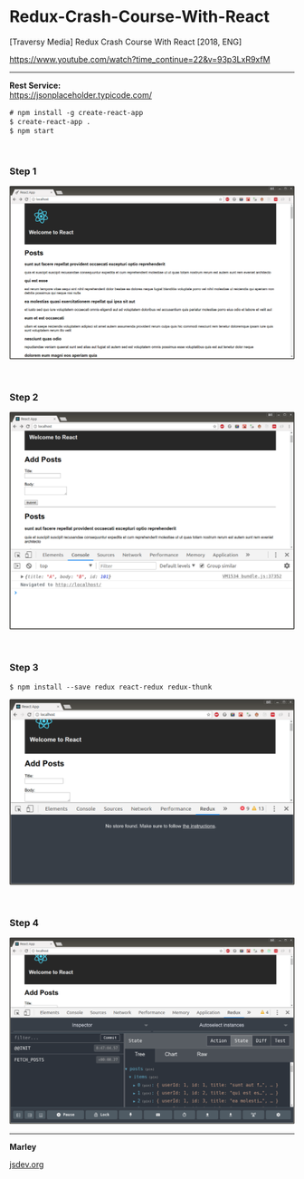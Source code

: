 # Redux-Crash-Course-With-React

[Traversy Media] Redux Crash Course With React [2018, ENG]

https://www.youtube.com/watch?time_continue=22&v=93p3LxR9xfM

<hr/>

**Rest Service:**  
https://jsonplaceholder.typicode.com/

    # npm install -g create-react-app
    $ create-react-app .
    $ npm start

<br/>

### Step 1

![Application](/img/pic-01.png?raw=true)

<br/>

### Step 2

![Application](/img/pic-02.png?raw=true)

<br/>

### Step 3

    $ npm install --save redux react-redux redux-thunk

![Application](/img/pic-03.png?raw=true)

<br/>

### Step 4

![Application](/img/pic-04.png?raw=true)

---

**Marley**

<a href="https://jsdev.org">jsdev.org</a>
